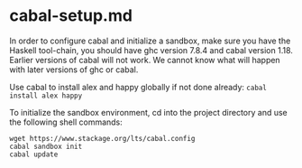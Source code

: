 # cabal-setup.md

In order to configure cabal and initialize a sandbox, make sure you have
the Haskell tool-chain, you should have ghc version 7.8.4 and cabal
version 1.18. Earlier versions of cabal will not work. We cannot know
what will happen with later versions of ghc or cabal.

Use cabal to install alex and happy globally if not done already:
```cabal install alex happy```

To initialize the sandbox environment, cd into the project directory and
use the following shell commands:
```
wget https://www.stackage.org/lts/cabal.config
cabal sandbox init
cabal update
```
